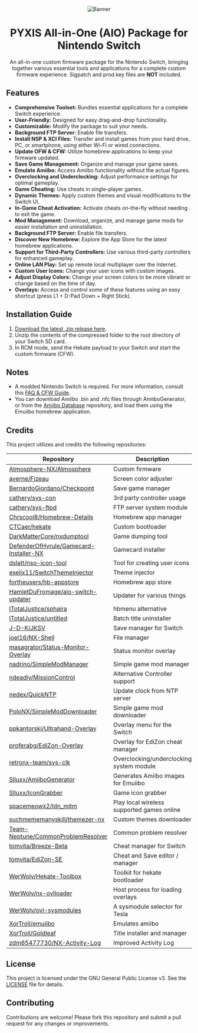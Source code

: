 <div align="center">

  ![Banner](https://i.imgur.com/uvJaSlN.png)

  # PYXIS All-in-One (AIO) Package for Nintendo Switch

  An all-in-one custom firmware package for the Nintendo Switch, bringing together various essential tools and applications for a complete custom firmware experience. Sigpatch and prod.key files are **NOT** included.

</div>

## Features

- **Comprehensive Toolset:** Bundles essential applications for a complete Switch experience.
- **User-Friendly:** Designed for easy drag-and-drop functionality.
- **Customizable:** Modify the package to suit your needs.
- **Background FTP Server:** Enable file transfers.
- **Install NSP & XCI Files:** Transfer and install games from your hard drive, PC, or smartphone, using either Wi-Fi or wired connections.
- **Update OFW & CFW:** Utilize homebrew applications to keep your firmware updated.
- **Save Game Management:** Organize and manage your game saves.
- **Emulate Amiibo:** Access Amiibo functionality without the actual figures.
- **Overclocking and Underclocking:** Adjust performance settings for optimal gameplay.
- **Game Cheating:** Use cheats in single-player games.
- **Dynamic Themes:** Apply custom themes and visual modifications to the Switch UI.
- **In-Game Cheat Activation:** Activate cheats on-the-fly without needing to exit the game.
- **Mod Management:** Download, organize, and manage game mods for easier installation and uninstallation.
- **Background FTP Server:** Enable file transfers.
- **Discover New Homebrew:** Explore the App Store for the latest homebrew applications.
- **Support for Third-Party Controllers:** Use various third-party controllers for enhanced gameplay.
- **Online LAN Play:** Set up remote local multiplayer over the Internet.
- **Custom User Icons:** Change your user icons with custom images.
- **Adjust Display Colors:** Change your screen colors to be more vibrant or change based on the time of day.
- **Overlays:** Access and control some of these features using an easy shortcut (press L1 + D-Pad Down + Right Stick).

## Installation Guide

1. [Download the latest .zip release here](https://github.com/MentalBlank/PYXIS/releases/latest).
2. Unzip the contents of the compressed folder to the root directory of your Switch SD card.
3. In RCM mode, send the Hekate payload to your Switch and start the custom firmware (CFW).

## Notes

- A modded Nintendo Switch is required. For more information, consult this [FAQ & CFW Guide](https://switch.hacks.guide/).
- You can download Amiibo .bin and .nfc files through AmiiboGenerator, or from the [Amiibo Database](https://github.com/AmiiboDB/Amiibo) repository, and load them using the Emuiibo homebrew application.

## Credits

This project utilizes and credits the following repositories:

| Repository | Description |
|------------|-------------|
| [Atmosphere-NX/Atmosphere](https://github.com/Atmosphere-NX/Atmosphere) | Custom firmware |
| [averne/Fizeau](https://github.com/averne/Fizeau) | Screen color adjuster |
| [BernardoGiordano/Checkpoint](https://github.com/BernardoGiordano/Checkpoint) | Save game manager |
| [cathery/sys-con](https://github.com/cathery/sys-con) | 3rd party controller usage |
| [cathery/sys-ftpd](https://github.com/cathery/sys-ftpd) | FTP server system module |
| [Chrscool8/Homebrew-Details](https://github.com/Chrscool8/Homebrew-Details) | Homebrew app manager |
| [CTCaer/hekate](https://github.com/CTCaer/hekate) | Custom bootloader |
| [DarkMatterCore/nxdumptool](https://github.com/DarkMatterCore/nxdumptool) | Game dumping tool |
| [DefenderOfHyrule/Gamecard-Installer-NX](https://github.com/ITotalJustice/Gamecard-Installer-NX) | Gamecard installer |
| [dslatt/nso-icon-tool](https://github.com/dslatt/nso-icon-tool) | Tool for creating user icons |
| [exelix11/SwitchThemeInjector](https://github.com/exelix11/SwitchThemeInjector) | Theme injector |
| [fortheusers/hb-appstore](https://github.com/fortheusers/hb-appstore) | Homebrew app store |
| [HamletDuFromage/aio-switch-updater](https://github.com/HamletDuFromage/aio-switch-updater) | Updater for various things |
| [ITotalJustice/sphaira](https://github.com/ITotalJustice/Gamecard-Installer-NX) | hbmenu alternative |
| [ITotalJustice/untitled](https://github.com/ITotalJustice/untitled) | Batch title uninstaller |
| [J-D-K/JKSV](https://github.com/J-D-K/JKSV) | Save manager for Switch |
| [joel16/NX-Shell](https://github.com/joel16/NX-Shell) | File manager |
| [masagrator/Status-Monitor-Overlay](https://github.com/masagrator/Status-Monitor-Overlay) | Status monitor overlay |
| [nadrino/SimpleModManager](https://github.com/nadrino/SimpleModManager) | Simple game mod manager |
| [ndeadly/MissionControl](https://github.com/ndeadly/MissionControl) | Alternative Controller support |
| [nedex/QuickNTP](https://github.com/nedex/QuickNTP) | Update clock from NTP server |
| [PoloNX/SimpleModDownloader](https://github.com/PoloNX/SimpleModDownloader) | Simple game mod downloader |
| [ppkantorski/Ultrahand-Overlay](https://github.com/ppkantorski/Ultrahand-Overlay) | Overlay menu for the Switch |
| [proferabg/EdiZon-Overlay](https://github.com/proferabg/EdiZon-Overlay) | Overlay for EdiZon cheat manager |
| [retronx-team/sys-clk](https://github.com/retronx-team/sys-clk) | Overclocking/underclocking system module |
| [Slluxx/AmiiboGenerator](https://github.com/Slluxx/AmiiboGenerator) | Generates Amiibo images for Emuiibo |
| [Slluxx/IconGrabber](https://github.com/Slluxx/IconGrabber) | Game icon grabber |
| [spacemeowx2/ldn_mitm](https://github.com/spacemeowx2/ldn_mitm) | Play local wireless supported games online |
| [suchmememanyskill/themezer-nx](https://github.com/suchmememanyskill/themezer-nx) | Custom themes downloader |
| [Team-Neptune/CommonProblemResolver](https://github.com/Team-Neptune/CommonProblemResolver) | Common problem resolver |
| [tomvita/Breeze-Beta](https://github.com/tomvita/Breeze-Beta) | Cheat manager for Switch |
| [tomvita/EdiZon-SE](https://github.com/tomvita/EdiZon-SE) | Cheat and Save editor / manager |
| [WerWolv/Hekate-Toolbox](https://github.com/WerWolv/Hekate-Toolbox) | Toolkit for hekate bootloader |
| [WerWolv/nx-ovlloader](https://github.com/WerWolv/nx-ovlloader) | Host process for loading overlays |
| [WerWolv/ovl-sysmodules](https://github.com/WerWolv/ovl-sysmodules) | A sysmodule selector for Tesla |
| [XorTroll/emuiibo](https://github.com/XorTroll/emuiibo) | Emulates amiibo |
| [XorTroll/Goldleaf](https://github.com/XorTroll/Goldleaf) | Title installer and manager |
| [zdm65477730/NX-Activity-Log](https://github.com/zdm65477730/NX-Activity-Log) | Improved Activity Log |

## License

This project is licensed under the GNU General Public License v3. See the [LICENSE](LICENSE) file for details.

## Contributing

Contributions are welcome! Please fork this repository and submit a pull request for any changes or improvements.

